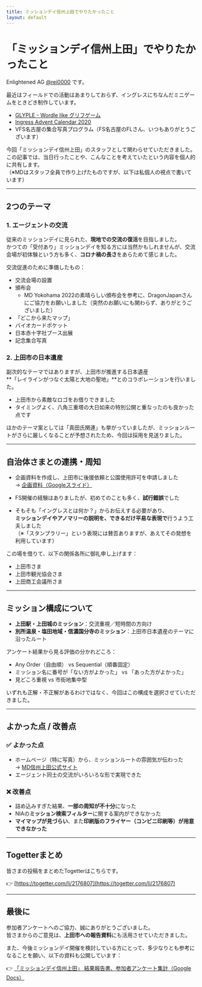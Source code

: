 ```yaml
---
title: ミッションデイ信州上田でやりたかったこと
layout: default
---
```

# 「ミッションデイ信州上田」でやりたかったこと

Enlightened AG [@rei0000](https://x.com/rei0000_enl) です。

最近はフィールドでの活動はあまりしておらず、イングレスにちなんだミニゲームをときどき制作しています。

- [GLYPLE - Wordle like グリフゲーム](https://reirei0000.github.io/glyple/public/)  
- [Ingress Advent Calendar 2020](https://reirei0000.github.io/ingress-advent-calendar-2020/)  
- VFS名古屋の集合写真プログラム（FS名古屋のFLさん、いつもありがとうございます）

今回「ミッションデイ信州上田」のスタッフとして関わらせていただきました。この記事では、当日行ったことや、こんなことを考えていたという内容を個人的に共有します。  
（※MDはスタッフ全員で作り上げたものですが、以下は私個人の視点で書いています）

---

## 2つのテーマ

### 1. エージェントの交流

従来のミッションデイに見られた、**現地での交流の復活**を目指しました。  
かつての「受付あり」ミッションデイを知る方には当然かもしれませんが、交流会場が初体験という方も多く、**コロナ禍の長さ**をあらためて感じました。

交流促進のために準備したもの：

- 交流会場の設置
- 頒布会  
  - MD Yokohama 2022の素晴らしい頒布会を参考に、DragonJapanさんにご協力をお願いしました（突然のお願いにも関わらず、ありがとうございました）
- 「どこから来たマップ」
- バイオカードポケット
- 日本赤十字社ブース出展
- 記念集合写真

### 2. 上田市の日本遺産

副次的なテーマではありますが、上田市が推進する日本遺産  
**「レイラインがつなぐ太陽と大地の聖地」**とのコラボレーションを行いました。

- 上田市から素敵なロゴをお借りできました  
- タイミングよく、八角三重塔の大日如来の特別公開と重なったのも良かった点です

ほかのテーマ案としては「真田氏関連」も挙がっていましたが、ミッションルートがさらに厳しくなることが予想されたため、今回は採用を見送りました。

---

## 自治体さまとの連携・周知

- 企画資料を作成し、上田市に後援依頼と公園使用許可を申請しました  
  → [企画資料（Googleスライド）](https://docs.google.com/presentation/d/1auispLMEuErPgZZCggZ-QFN-Svhd9XZrqIOMOWteh5M/edit?usp=drive_link)

- FS開催の経験はありましたが、初めてのことも多く、**試行錯誤**でした

- そもそも「イングレスとは何か？」からお伝えする必要があり、  
  **ミッションデイやアノマリーの説明を、できるだけ平易な表現で**行うよう工夫しました  
  （※「スタンプラリー」という表現には賛否ありますが、あえてその発想を利用しています）

この場を借りて、以下の関係各所に御礼申し上げます：

- 上田市さま  
- 上田市観光協会さま  
- 上田商工会議所さま

---

## ミッション構成について

- **上田駅・上田城のミッション**：交流重視／短時間の方向け  
- **別所温泉・塩田地域・信濃国分寺のミッション**：上田市日本遺産のテーマに沿ったルート

アンケート結果から見る評価の分かれどころ：

- Any Order（自由順） vs Sequential（順番固定）  
- ミッション名に番号が「ない方がよかった」 vs 「あった方がよかった」  
- 見どころ重視 vs 市街地集中型

いずれも正解・不正解があるわけではなく、今回はこの構成を選択させていただきました。

---

## よかった点 / 改善点

### ✅ よかった点

- ホームページ（特に写真）から、ミッションルートの雰囲気が伝わった  
  → [MD信州上田公式サイト](https://sites.google.com/view/echouedamd)
- エージェント同士の交流がいろいろな形で実現できた

### ❌ 改善点

- 詰め込みすぎた結果、**一部の周知が不十分**になった  
- NIAの**ミッション検索フィルター**に関する案内ができなかった  
- **マイマップが見づらい**、また**印刷版のフライヤー（コンビニ印刷等）が用意できなかった**

---

## Togetterまとめ

皆さまの投稿をまとめたTogetterはこちらです。

👉 [https://togetter.com/li/2176807](https://togetter.com/li/2176807)

---

## 最後に

参加者アンケートへのご協力、誠にありがとうございました。  
皆さまからのご意見は、**上田市への報告資料**にも活用させていただきました。

また、今後ミッションデイ開催を検討している方にとって、多少なりとも参考になることを願い、以下の資料も公開しています：

👉 [「ミッションデイ信州上田」 結果報告書、参加者アンケート集計（Google Docs）](https://docs.google.com/document/d/1AOxlS5LT2dyp_gdDxE-FQF3QDahQPsIHegbDTWormiU/edit?usp=sharing)
